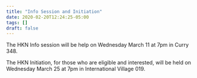 ```yaml
---
title: "Info Session and Initiation"
date: 2020-02-20T12:24:25-05:00
tags: []
draft: false
---
```


The HKN Info session will be help on Wednesday March 11 at 7pm in Curry 348.

The HKN Initiation, for those who are eligible and interested, will be held on Wednesday March 25 at 7pm in International Village 019.
